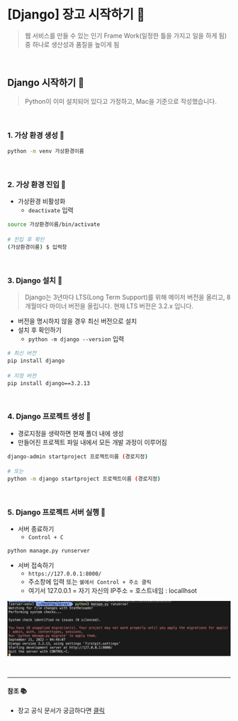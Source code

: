# [Django] 장고 시작하기 📝

> 웹 서비스를 만들 수 있는 인기 Frame Work(일정한 틀을 가지고 일을 하게 됨) 중 하나로 생산성과 품질을 높이게 됨

<br />

## Django 시작하기 💭

> Python이 이미 설치되어 있다고 가정하고, Mac을 기준으로 작성했습니다.

<br />

### **1. 가상 환경 생성 📗**

```bash
python -m venv 가상환경이름
```

<br />

### **2. 가상 환경 진입 📗**

- 가상환경 비활성화
  - `deactivate` 입력

```bash
source 가상환경이름/bin/activate

# 진입 후 확인
(가상환경이름) $ 입력창
```

<br />

### **3. Django 설치 📗**

> Django는 3년마다 LTS(Long Term Support)를 위해 메이저 버전을 올리고, 8개월마다 마이너 버전을 올립니다. 현재 LTS 버전은 3.2.x 입니다.

- 버전을 명시하지 않을 경우 최신 버전으로 설치
- 설치 후 확인하기
  - `python -m django --version` 입력

```bash
# 최신 버전
pip install django

# 지정 버전
pip install django==3.2.13
```

<br />

### **4. Django 프로젝트 생성 📗**

- 경로지정을 생략하면 현재 폴더 내에 생성
- 만들어진 프로젝트 파일 내에서 모든 개발 과정이 이루어짐

```bash
django-admin startproject 프로젝트이름 (경로지정)

# 또는
python -m django startproject 프로젝트이름 (경로지정)
```

<br />

### **5. Django 프로젝트 서버 실행 📗**

- 서버 종료하기
  - `Control + C`

```bash
python manage.py runserver
```

- 서버 접속하기
  - `https://127.0.0.1:8000/`
  - 주소창에 입력 또는 `쉘에서 Control + 주소 클릭`
  - 여기서 127.0.0.1 = 자기 자신의 IP주소 = 호스트네임 : locallhsot

![](./img/start-02.png)

<br />

---

#### **참조 📚**

- 장고 공식 문서가 궁금하다면 [클릭](https://www.djangoproject.com/)
